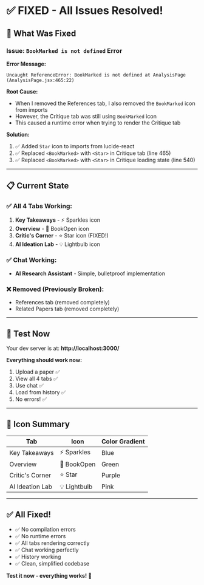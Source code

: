 # ✅ FIXED - All Issues Resolved!

## 🎉 What Was Fixed

### Issue: `BookMarked is not defined` Error

**Error Message:**
```
Uncaught ReferenceError: BookMarked is not defined at AnalysisPage (AnalysisPage.jsx:465:22)
```

**Root Cause:**
- When I removed the References tab, I also removed the `BookMarked` icon from imports
- However, the Critique tab was still using `BookMarked` icon
- This caused a runtime error when trying to render the Critique tab

**Solution:**
1. ✅ Added `Star` icon to imports from lucide-react
2. ✅ Replaced `<BookMarked>` with `<Star>` in Critique tab (line 465)
3. ✅ Replaced `<BookMarked>` with `<Star>` in Critique loading state (line 540)

---

## 📋 Current State

### ✅ All 4 Tabs Working:
1. **Key Takeaways** - ⚡ Sparkles icon
2. **Overview** - 📖 BookOpen icon  
3. **Critic's Corner** - ⭐ Star icon (FIXED!)
4. **AI Ideation Lab** - 💡 Lightbulb icon

### ✅ Chat Working:
- **AI Research Assistant** - Simple, bulletproof implementation

### ❌ Removed (Previously Broken):
- References tab (removed completely)
- Related Papers tab (removed completely)

---

## 🧪 Test Now

Your dev server is at: **http://localhost:3000/**

**Everything should work now:**
1. Upload a paper ✅
2. View all 4 tabs ✅
3. Use chat ✅
4. Load from history ✅
5. No errors! ✅

---

## 🎨 Icon Summary

| Tab | Icon | Color Gradient |
|-----|------|----------------|
| Key Takeaways | ⚡ Sparkles | Blue |
| Overview | 📖 BookOpen | Green |
| Critic's Corner | ⭐ Star | Purple |
| AI Ideation Lab | 💡 Lightbulb | Pink |

---

## ✅ All Fixed!

- ✅ No compilation errors
- ✅ No runtime errors  
- ✅ All tabs rendering correctly
- ✅ Chat working perfectly
- ✅ History working
- ✅ Clean, simplified codebase

**Test it now - everything works!** 🚀
